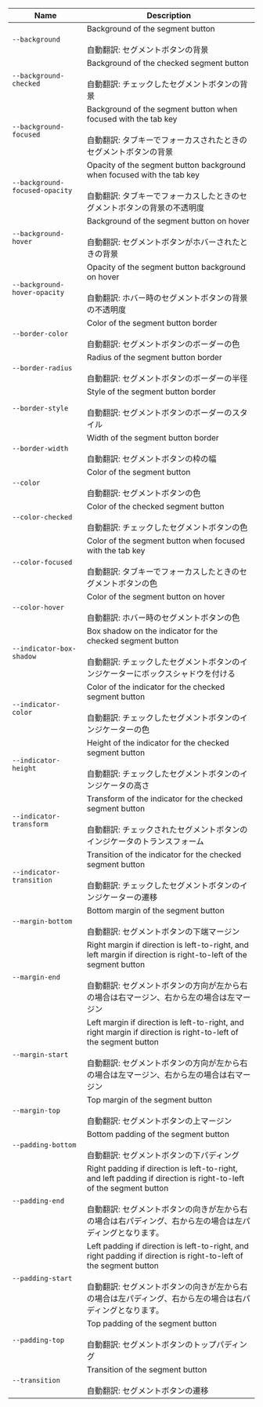 
| Name | Description |
| --- | --- |
| `--background` | Background of the segment button<br /><br />自動翻訳: セグメントボタンの背景 |
| `--background-checked` | Background of the checked segment button<br /><br />自動翻訳: チェックしたセグメントボタンの背景 |
| `--background-focused` | Background of the segment button when focused with the tab key<br /><br />自動翻訳: タブキーでフォーカスされたときのセグメントボタンの背景 |
| `--background-focused-opacity` | Opacity of the segment button background when focused with the tab key<br /><br />自動翻訳: タブキーでフォーカスしたときのセグメントボタンの背景の不透明度 |
| `--background-hover` | Background of the segment button on hover<br /><br />自動翻訳: セグメントボタンがホバーされたときの背景 |
| `--background-hover-opacity` | Opacity of the segment button background on hover<br /><br />自動翻訳: ホバー時のセグメントボタンの背景の不透明度 |
| `--border-color` | Color of the segment button border<br /><br />自動翻訳: セグメントボタンのボーダーの色 |
| `--border-radius` | Radius of the segment button border<br /><br />自動翻訳: セグメントボタンのボーダーの半径 |
| `--border-style` | Style of the segment button border<br /><br />自動翻訳: セグメントボタンのボーダーのスタイル |
| `--border-width` | Width of the segment button border<br /><br />自動翻訳: セグメントボタンの枠の幅 |
| `--color` | Color of the segment button<br /><br />自動翻訳: セグメントボタンの色 |
| `--color-checked` | Color of the checked segment button<br /><br />自動翻訳: チェックしたセグメントボタンの色 |
| `--color-focused` | Color of the segment button when focused with the tab key<br /><br />自動翻訳: タブキーでフォーカスしたときのセグメントボタンの色 |
| `--color-hover` | Color of the segment button on hover<br /><br />自動翻訳: ホバー時のセグメントボタンの色 |
| `--indicator-box-shadow` | Box shadow on the indicator for the checked segment button<br /><br />自動翻訳: チェックしたセグメントボタンのインジケーターにボックスシャドウを付ける |
| `--indicator-color` | Color of the indicator for the checked segment button<br /><br />自動翻訳: チェックしたセグメントボタンのインジケーターの色 |
| `--indicator-height` | Height of the indicator for the checked segment button<br /><br />自動翻訳: チェックしたセグメントボタンのインジケータの高さ |
| `--indicator-transform` | Transform of the indicator for the checked segment button<br /><br />自動翻訳: チェックされたセグメントボタンのインジケータのトランスフォーム |
| `--indicator-transition` | Transition of the indicator for the checked segment button<br /><br />自動翻訳: チェックしたセグメントボタンのインジケーターの遷移 |
| `--margin-bottom` | Bottom margin of the segment button<br /><br />自動翻訳: セグメントボタンの下端マージン |
| `--margin-end` | Right margin if direction is left-to-right, and left margin if direction is right-to-left of the segment button<br /><br />自動翻訳: セグメントボタンの方向が左から右の場合は右マージン、右から左の場合は左マージン |
| `--margin-start` | Left margin if direction is left-to-right, and right margin if direction is right-to-left of the segment button<br /><br />自動翻訳: セグメントボタンの方向が左から右の場合は左マージン、右から左の場合は右マージン |
| `--margin-top` | Top margin of the segment button<br /><br />自動翻訳: セグメントボタンの上マージン |
| `--padding-bottom` | Bottom padding of the segment button<br /><br />自動翻訳: セグメントボタンの下パディング |
| `--padding-end` | Right padding if direction is left-to-right, and left padding if direction is right-to-left of the segment button<br /><br />自動翻訳: セグメントボタンの向きが左から右の場合は右パディング、右から左の場合は左パディングとなります。 |
| `--padding-start` | Left padding if direction is left-to-right, and right padding if direction is right-to-left of the segment button<br /><br />自動翻訳: セグメントボタンの向きが左から右の場合は左パディング、右から左の場合は右パディングとなります。 |
| `--padding-top` | Top padding of the segment button<br /><br />自動翻訳: セグメントボタンのトップパディング |
| `--transition` | Transition of the segment button<br /><br />自動翻訳: セグメントボタンの遷移 |

